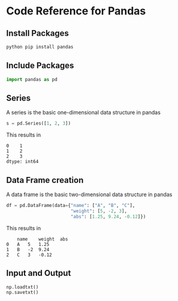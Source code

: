 # Code Reference for Pandas
## Install Packages
```Bash
python pip install pandas
```
## Include Packages
```Python
import pandas as pd
```
## Series
A series is the basic one-dimensional data structure in pandas
```Python
s = pd.Series([1, 2, 3])
```
This results in 
```
0    1
1    2
2    3
dtype: int64
```
## Data Frame creation
A data frame is the basic two-dimensional data structure in pandas
```Python
df = pd.DataFrame(data={"name": ["A", "B", "C"],
                        "weight": [5, -2, 3],
                        "abs": [1.25, 9.24, -0.12]})
```
This results in 
```
	name	weight	abs
0	A	5	1.25
1	B	-2	9.24
2	C	3	-0.12
```
## Input and Output
```Python
np.loadtxt()
np.savetxt()
```

